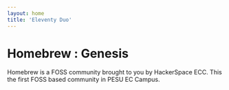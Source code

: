 ```yaml
---
layout: home
title: 'Eleventy Duo'
---
```


# Homebrew : Genesis 

Homebrew is a FOSS community brought to you by HackerSpace ECC. This the first FOSS based community in PESU EC Campus.
